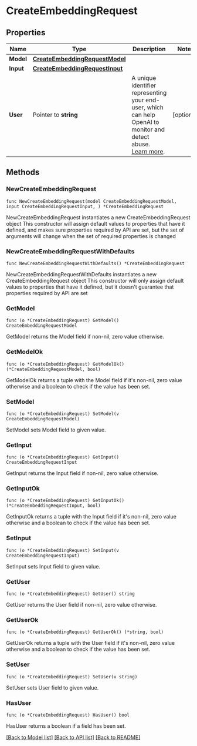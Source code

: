 # CreateEmbeddingRequest

## Properties

Name | Type | Description | Notes
------------ | ------------- | ------------- | -------------
**Model** | [**CreateEmbeddingRequestModel**](CreateEmbeddingRequestModel.md) |  | 
**Input** | [**CreateEmbeddingRequestInput**](CreateEmbeddingRequestInput.md) |  | 
**User** | Pointer to **string** | A unique identifier representing your end-user, which can help OpenAI to monitor and detect abuse. [Learn more](/docs/guides/safety-best-practices/end-user-ids).  | [optional] 

## Methods

### NewCreateEmbeddingRequest

`func NewCreateEmbeddingRequest(model CreateEmbeddingRequestModel, input CreateEmbeddingRequestInput, ) *CreateEmbeddingRequest`

NewCreateEmbeddingRequest instantiates a new CreateEmbeddingRequest object
This constructor will assign default values to properties that have it defined,
and makes sure properties required by API are set, but the set of arguments
will change when the set of required properties is changed

### NewCreateEmbeddingRequestWithDefaults

`func NewCreateEmbeddingRequestWithDefaults() *CreateEmbeddingRequest`

NewCreateEmbeddingRequestWithDefaults instantiates a new CreateEmbeddingRequest object
This constructor will only assign default values to properties that have it defined,
but it doesn't guarantee that properties required by API are set

### GetModel

`func (o *CreateEmbeddingRequest) GetModel() CreateEmbeddingRequestModel`

GetModel returns the Model field if non-nil, zero value otherwise.

### GetModelOk

`func (o *CreateEmbeddingRequest) GetModelOk() (*CreateEmbeddingRequestModel, bool)`

GetModelOk returns a tuple with the Model field if it's non-nil, zero value otherwise
and a boolean to check if the value has been set.

### SetModel

`func (o *CreateEmbeddingRequest) SetModel(v CreateEmbeddingRequestModel)`

SetModel sets Model field to given value.


### GetInput

`func (o *CreateEmbeddingRequest) GetInput() CreateEmbeddingRequestInput`

GetInput returns the Input field if non-nil, zero value otherwise.

### GetInputOk

`func (o *CreateEmbeddingRequest) GetInputOk() (*CreateEmbeddingRequestInput, bool)`

GetInputOk returns a tuple with the Input field if it's non-nil, zero value otherwise
and a boolean to check if the value has been set.

### SetInput

`func (o *CreateEmbeddingRequest) SetInput(v CreateEmbeddingRequestInput)`

SetInput sets Input field to given value.


### GetUser

`func (o *CreateEmbeddingRequest) GetUser() string`

GetUser returns the User field if non-nil, zero value otherwise.

### GetUserOk

`func (o *CreateEmbeddingRequest) GetUserOk() (*string, bool)`

GetUserOk returns a tuple with the User field if it's non-nil, zero value otherwise
and a boolean to check if the value has been set.

### SetUser

`func (o *CreateEmbeddingRequest) SetUser(v string)`

SetUser sets User field to given value.

### HasUser

`func (o *CreateEmbeddingRequest) HasUser() bool`

HasUser returns a boolean if a field has been set.


[[Back to Model list]](../README.md#documentation-for-models) [[Back to API list]](../README.md#documentation-for-api-endpoints) [[Back to README]](../README.md)


